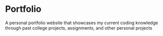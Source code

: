 # Portfolio
A personal portfolio website that showcases my current coding knowledge through past college projects, assignments, and other personal projects
